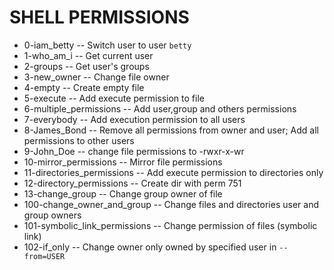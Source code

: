 # SHELL PERMISSIONS
  - 0-iam_betty -- Switch user to user `betty`
  - 1-who_am_i -- Get current user
  - 2-groups -- Get user's groups
  - 3-new_owner -- Change file owner
  - 4-empty -- Create empty file
  - 5-execute -- Add execute permission to file
  - 6-multiple_permissions -- Add user,group and others permissions
  - 7-everybody -- Add execution permission to all users
  - 8-James_Bond -- Remove all permissions from owner and user; Add all permissions to other users
  - 9-John_Doe -- change file permissions to -rwxr-x-wr
  - 10-mirror_permissions -- Mirror file permissions
  - 11-directories_permissions -- Add execute permission to directories only
  - 12-directory_permissions -- Create dir with perm 751
  - 13-change_group -- Change group owner of file
  - 100-change_owner_and_group -- Change files and directories user and group owners
  - 101-symbolic_link_permissions -- Change permission of files (symbolic link)
  - 102-if_only -- Change owner only owned by specified user in `--from=USER`
